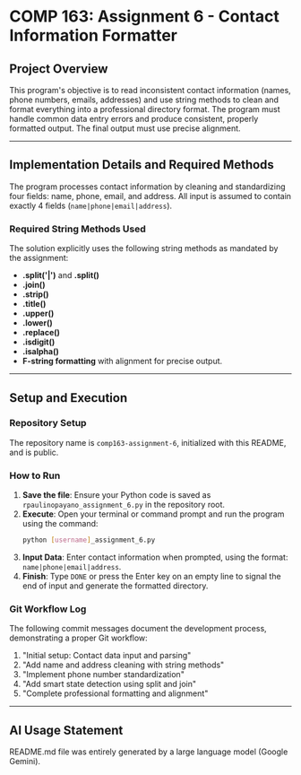 # COMP 163: Assignment 6 - Contact Information Formatter

## Project Overview

This program's objective is to read inconsistent contact information (names, phone numbers, emails, addresses) and use string methods to clean and format everything into a professional directory format. The program must handle common data entry errors and produce consistent, properly formatted output. The final output must use precise alignment.

---

## Implementation Details and Required Methods

The program processes contact information by cleaning and standardizing four fields: name, phone, email, and address. All input is assumed to contain exactly 4 fields (`name|phone|email|address`).

### Required String Methods Used

The solution explicitly uses the following string methods as mandated by the assignment:

* **.split('|')** and **.split()**
* **.join()**
* **.strip()**
* **.title()**
* **.upper()**
* **.lower()**
* **.replace()**
* **.isdigit()**
* **.isalpha()**
* **F-string formatting** with alignment for precise output.

---

## Setup and Execution

### Repository Setup

The repository name is `comp163-assignment-6`, initialized with this README, and is public.

### How to Run

1.  **Save the file**: Ensure your Python code is saved as `rpaulinopayano_assignment_6.py` in the repository root.
2.  **Execute**: Open your terminal or command prompt and run the program using the command:
    ```bash
    python [username]_assignment_6.py
    ```
3.  **Input Data**: Enter contact information when prompted, using the format: `name|phone|email|address`.
4.  **Finish**: Type `DONE` or press the Enter key on an empty line to signal the end of input and generate the formatted directory.

### Git Workflow Log

The following commit messages document the development process, demonstrating a proper Git workflow:

1.  "Initial setup: Contact data input and parsing"
2.  "Add name and address cleaning with string methods"
3.  "Implement phone number standardization"
4.  "Add smart state detection using split and join"
5.  "Complete professional formatting and alignment"

---

## AI Usage Statement

README.md file was entirely generated by a large language model (Google Gemini).